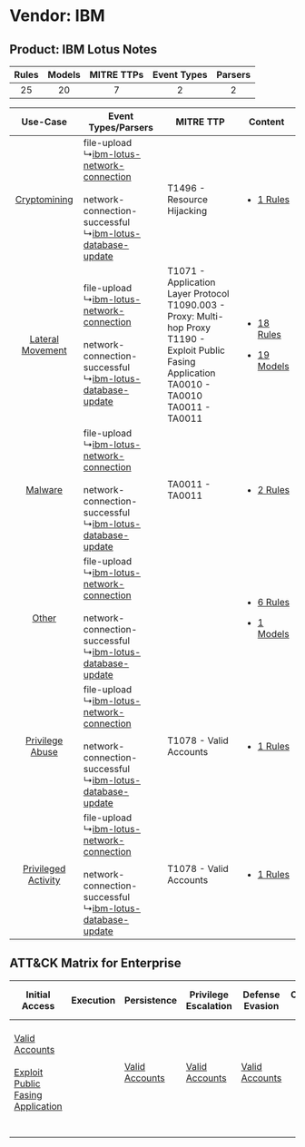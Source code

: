 Vendor: IBM
===========
Product: IBM Lotus Notes
------------------------
| Rules | Models | MITRE TTPs | Event Types | Parsers |
|:-----:|:------:|:----------:|:-----------:|:-------:|
|  25   |   20   |     7      |      2      |    2    |

|    Use-Case    | Event Types/Parsers    | MITRE TTP    | Content    |
|:----:| ---- | ---- | ---- |
|        [Cryptomining](../../../UseCases/uc_cryptomining.md)        |  file-upload<br> ↳[ibm-lotus-network-connection](Ps/pC_ibmlotusnetworkconnection.md)<br><br> network-connection-successful<br> ↳[ibm-lotus-database-update](Ps/pC_ibmlotusdatabaseupdate.md)<br> | T1496 - Resource Hijacking<br>    | [<ul><li>1 Rules</li></ul>](RM/r_m_ibm_ibm_lotus_notes_Cryptomining.md)    |
|    [Lateral Movement](../../../UseCases/uc_lateral_movement.md)    |  file-upload<br> ↳[ibm-lotus-network-connection](Ps/pC_ibmlotusnetworkconnection.md)<br><br> network-connection-successful<br> ↳[ibm-lotus-database-update](Ps/pC_ibmlotusdatabaseupdate.md)<br> | T1071 - Application Layer Protocol<br>T1090.003 - Proxy: Multi-hop Proxy<br>T1190 - Exploit Public Fasing Application<br>TA0010 - TA0010<br>TA0011 - TA0011<br> | [<ul><li>18 Rules</li></ul><ul><li>19 Models</li></ul>](RM/r_m_ibm_ibm_lotus_notes_Lateral_Movement.md) |
|    [Malware](../../../UseCases/uc_malware.md)    |  file-upload<br> ↳[ibm-lotus-network-connection](Ps/pC_ibmlotusnetworkconnection.md)<br><br> network-connection-successful<br> ↳[ibm-lotus-database-update](Ps/pC_ibmlotusdatabaseupdate.md)<br> | TA0011 - TA0011<br>    | [<ul><li>2 Rules</li></ul>](RM/r_m_ibm_ibm_lotus_notes_Malware.md)    |
|    [Other](../../../UseCases/uc_other.md)    |  file-upload<br> ↳[ibm-lotus-network-connection](Ps/pC_ibmlotusnetworkconnection.md)<br><br> network-connection-successful<br> ↳[ibm-lotus-database-update](Ps/pC_ibmlotusdatabaseupdate.md)<br> |    | [<ul><li>6 Rules</li></ul><ul><li>1 Models</li></ul>](RM/r_m_ibm_ibm_lotus_notes_Other.md)    |
|     [Privilege Abuse](../../../UseCases/uc_privilege_abuse.md)     |  file-upload<br> ↳[ibm-lotus-network-connection](Ps/pC_ibmlotusnetworkconnection.md)<br><br> network-connection-successful<br> ↳[ibm-lotus-database-update](Ps/pC_ibmlotusdatabaseupdate.md)<br> | T1078 - Valid Accounts<br>    | [<ul><li>1 Rules</li></ul>](RM/r_m_ibm_ibm_lotus_notes_Privilege_Abuse.md)    |
| [Privileged Activity](../../../UseCases/uc_privileged_activity.md) |  file-upload<br> ↳[ibm-lotus-network-connection](Ps/pC_ibmlotusnetworkconnection.md)<br><br> network-connection-successful<br> ↳[ibm-lotus-database-update](Ps/pC_ibmlotusdatabaseupdate.md)<br> | T1078 - Valid Accounts<br>    | [<ul><li>1 Rules</li></ul>](RM/r_m_ibm_ibm_lotus_notes_Privileged_Activity.md)    |

ATT&CK Matrix for Enterprise
----------------------------
| Initial Access                                                                                                                                            | Execution | Persistence                                                         | Privilege Escalation                                                | Defense Evasion                                                     | Credential Access | Discovery | Lateral Movement | Collection | Command and Control                                                                                                                                                                                                      | Exfiltration | Impact                                                                  |
| --------------------------------------------------------------------------------------------------------------------------------------------------------- | --------- | ------------------------------------------------------------------- | ------------------------------------------------------------------- | ------------------------------------------------------------------- | ----------------- | --------- | ---------------- | ---------- | ------------------------------------------------------------------------------------------------------------------------------------------------------------------------------------------------------------------------ | ------------ | ----------------------------------------------------------------------- |
| [Valid Accounts](https://attack.mitre.org/techniques/T1078)<br><br>[Exploit Public Fasing Application](https://attack.mitre.org/techniques/T1190)<br><br> |           | [Valid Accounts](https://attack.mitre.org/techniques/T1078)<br><br> | [Valid Accounts](https://attack.mitre.org/techniques/T1078)<br><br> | [Valid Accounts](https://attack.mitre.org/techniques/T1078)<br><br> |                   |           |                  |            | [Proxy: Multi-hop Proxy](https://attack.mitre.org/techniques/T1090/003)<br><br>[Application Layer Protocol](https://attack.mitre.org/techniques/T1071)<br><br>[Proxy](https://attack.mitre.org/techniques/T1090)<br><br> |              | [Resource Hijacking](https://attack.mitre.org/techniques/T1496)<br><br> |